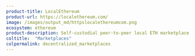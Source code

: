 ```yaml
---
product-title: LocalEthereum
product-url: https://localethereum.com/
image: /images/output_md/httpslocalethereumcom.png
ecosystem: ethereum
product-description: Self-custodial peer-to-peer local ETH marketplace.
coltitle:  "Marketplaces"
colpermalink: decentralized_marketplaces
---
```

